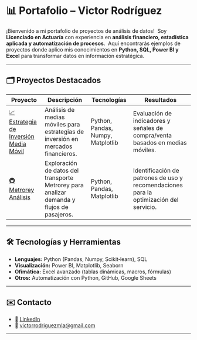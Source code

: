 # 📊 Portafolio – Victor Rodríguez

¡Bienvenido a mi portafolio de proyectos de análisis de datos!  
Soy **Licenciado en Actuaría** con experiencia en **análisis financiero, estadística aplicada y automatización de procesos**.  
Aquí encontrarás ejemplos de proyectos donde aplico mis conocimientos en **Python, SQL, Power BI y Excel** para transformar datos en información estratégica.

---

## 🗂 Proyectos Destacados

| Proyecto | Descripción | Tecnologías | Resultados |
|----------|-------------|-------------|------------|
| [📈 Estrategia de Inversión Media Móvil](./Estrategia_inversion_mediamovil.ipynb) | Análisis de medias móviles para estrategias de inversión en mercados financieros. | Python, Pandas, Numpy, Matplotlib | Evaluación de indicadores y señales de compra/venta basados en medias móviles. |
| [🚇 Metrorey Análisis](./Metrorrey.ipynb) | Exploración de datos del transporte Metrorey para analizar demanda y flujos de pasajeros. | Python, Pandas, Matplotlib | Identificación de patrones de uso y recomendaciones para la optimización del servicio. |

---

## 🛠️ Tecnologías y Herramientas

- **Lenguajes:** Python (Pandas, Numpy, Scikit‑learn), SQL  
- **Visualización:** Power BI, Matplotlib, Seaborn  
- **Ofimática:** Excel avanzado (tablas dinámicas, macros, fórmulas)  
- **Otros:** Automatización con Python, GitHub, Google Sheets  

---

## ✉️ Contacto

- 📍 [LinkedIn](www.linkedin.com/in/victorrm-lact)  
- 📧 victorrodriguezmla@gmail.com 

---

